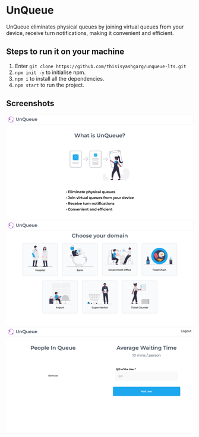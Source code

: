 # UnQueue

UnQueue eliminates physical queues by joining virtual queues from your device, receive turn notifications, making it convenient and efficient.

## Steps to run it on your machine

1. Enter `git clone https://github.com/thisisyashgarg/unqueue-lts.git`
2. `npm init -y` to initialise npm.
3. `npm i` to install all the dependencies.
4. `npm start` to run the project.

## Screenshots

![Alt text](src/images/homepage.png "Landing Page")
![Alt text](src/images/domains.png "Landing Page")
![Alt text](src/images/dashboard.png "Landing Page")
